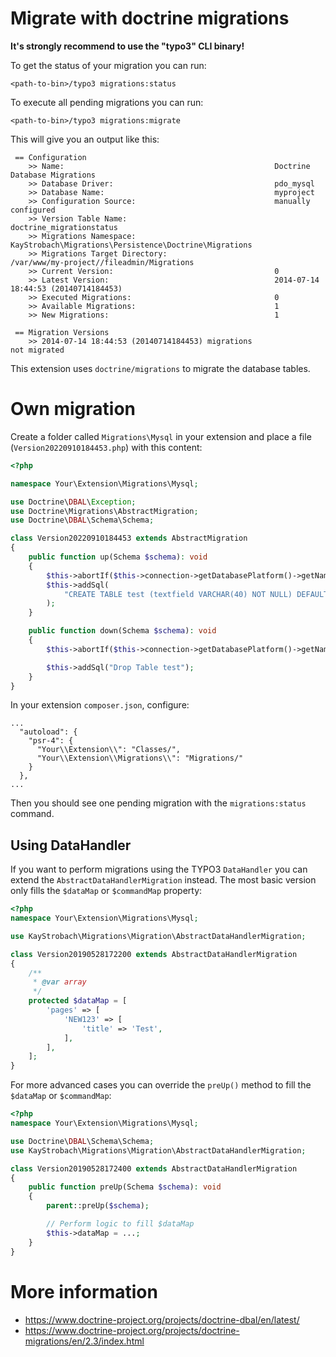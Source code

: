 # Migrate with doctrine migrations

__It's strongly recommend to use the "typo3" CLI binary!__

To get the status of your migration you can run:

    <path-to-bin>/typo3 migrations:status

To execute all pending migrations you can run:

    <path-to-bin>/typo3 migrations:migrate

This will give you an output like this:

```
 == Configuration
    >> Name:                                               Doctrine Database Migrations
    >> Database Driver:                                    pdo_mysql
    >> Database Name:                                      myproject
    >> Configuration Source:                               manually configured
    >> Version Table Name:                                 doctrine_migrationstatus
    >> Migrations Namespace:                               KayStrobach\Migrations\Persistence\Doctrine\Migrations
    >> Migrations Target Directory:                        /var/www/my-project//fileadmin/Migrations
    >> Current Version:                                    0
    >> Latest Version:                                     2014-07-14 18:44:53 (20140714184453)
    >> Executed Migrations:                                0
    >> Available Migrations:                               1
    >> New Migrations:                                     1

 == Migration Versions
    >> 2014-07-14 18:44:53 (20140714184453) migrations                  not migrated
```

This extension uses `doctrine/migrations` to migrate the database tables.

# Own migration

Create a folder called `Migrations\Mysql` in your extension and place a file (`Version20220910184453.php`) with this content:
 
```php
<?php

namespace Your\Extension\Migrations\Mysql;

use Doctrine\DBAL\Exception;
use Doctrine\Migrations\AbstractMigration;
use Doctrine\DBAL\Schema\Schema;

class Version20220910184453 extends AbstractMigration
{
    public function up(Schema $schema): void
    {
        $this->abortIf($this->connection->getDatabasePlatform()->getName() !== 'mysql');
        $this->addSql(
            "CREATE TABLE test (textfield VARCHAR(40) NOT NULL) DEFAULT CHARACTER SET utf8 COLLATE utf8_unicode_ci ENGINE = InnoDB"
        );
    }

    public function down(Schema $schema): void
    {
        $this->abortIf($this->connection->getDatabasePlatform()->getName() !== 'mysql');

        $this->addSql("Drop Table test");
    }
}
```

In your extension `composer.json`, configure:
```
...
  "autoload": {
    "psr-4": {
      "Your\\Extension\\": "Classes/",
      "Your\\Extension\\Migrations\\": "Migrations/"
    }
  },
...
```

Then you should see one pending migration with the `migrations:status` command.

## Using DataHandler

If you want to perform migrations using the TYPO3 `DataHandler` you can extend
the `AbstractDataHandlerMigration` instead. The most basic version only fills
the `$dataMap` or `$commandMap` property:

```php
<?php
namespace Your\Extension\Migrations\Mysql;

use KayStrobach\Migrations\Migration\AbstractDataHandlerMigration;

class Version20190528172200 extends AbstractDataHandlerMigration
{
    /**
     * @var array
     */
    protected $dataMap = [
        'pages' => [
            'NEW123' => [
                'title' => 'Test',
            ],
        ],
    ];
}
```

For more advanced cases you can override the `preUp()` method to fill
the `$dataMap` or `$commandMap`:

```php
<?php
namespace Your\Extension\Migrations\Mysql;

use Doctrine\DBAL\Schema\Schema;
use KayStrobach\Migrations\Migration\AbstractDataHandlerMigration;

class Version20190528172400 extends AbstractDataHandlerMigration
{
    public function preUp(Schema $schema): void
    {
        parent::preUp($schema);

        // Perform logic to fill $dataMap
        $this->dataMap = ...;
    }
}
```

# More information

* https://www.doctrine-project.org/projects/doctrine-dbal/en/latest/
* https://www.doctrine-project.org/projects/doctrine-migrations/en/2.3/index.html

